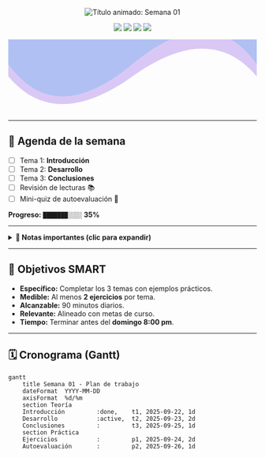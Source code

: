 <p align="center">
  <img src="https://readme-typing-svg.demolab.com?font=Fira+Code&size=34&duration=2200&pause=900&color=6D28D9&center=true&vCenter=true&width=800&lines=%F0%9F%93%92+Semana+01;%E2%9C%8D%EF%B8%8F+Estudiante%3A+Huam%C3%A1n+Rojas+Jhordan+Armando" alt="Título animado: Semana 01" />
</p>

<p align="center">
  <img src="https://img.shields.io/badge/Estado-En%20curso-22d3ee?style=for-the-badge">
  <img src="https://img.shields.io/badge/Plan-Semanal-6d28d9?style=for-the-badge">
  <img src="https://img.shields.io/badge/Notas-Cuaderno-10b981?style=for-the-badge">
  <img src="https://img.shields.io/badge/Versi%C3%B3n-1.0-64748b?style=for-the-badge">
</p>

<p align="center">
  <!-- OLA SUPERIOR (SVG embebido como data URI) -->
  <img alt="wave" src="data:image/svg+xml;utf8,
  <svg xmlns='http://www.w3.org/2000/svg' viewBox='0 0 1200 120' preserveAspectRatio='none'>
    <path d='M0,0 V40 C150,110 350,110 600,40 C850,-30 1050,-30 1200,40 V0 Z' fill='%2322d3ee' opacity='0.25'/>
    <path d='M0,0 V60 C150,120 350,120 600,60 C850,0 1050,0 1200,60 V0 Z' fill='%236d28d9' opacity='0.25'/>
  </svg>" width="100%" />
</p>

---

## 📁 Agenda de la semana
- [ ] Tema 1: **Introducción**
- [ ] Tema 2: **Desarrollo**
- [ ] Tema 3: **Conclusiones**
- [ ] Revisión de lecturas 📚
- [ ] Mini-quiz de autoevaluación 🧠

**Progreso:** `███████░░░░` **35%**

---

<details>
  <summary><b>📝 Notas importantes (clic para expandir)</b></summary>

> ✨ Anota ideas clave, definiciones y dudas.
> - Usa **negritas** para conceptos, *cursiva* para énfasis.
> - Referencias cortas: (Autor, Año, pág.).
> - Mantén una lista de términos a repasar.

**Checklist rápido**
- [ ] Dudar está bien; anótalo.  
- [ ] Resume cada sesión en 3 bullets.  
- [ ] Cierra la semana con una conclusión personal.  

</details>

---

## 🎯 Objetivos SMART
- **Específico:** Completar los 3 temas con ejemplos prácticos.
- **Medible:** Al menos **2 ejercicios** por tema.
- **Alcanzable:** 90 minutos diarios.
- **Relevante:** Alineado con metas de curso.
- **Tiempo:** Terminar antes del **domingo 8:00 pm**.

---

## 🗓️ Cronograma (Gantt)
```mermaid
gantt
    title Semana 01 - Plan de trabajo
    dateFormat  YYYY-MM-DD
    axisFormat  %d/%m
    section Teoría
    Introducción         :done,    t1, 2025-09-22, 1d
    Desarrollo           :active,  t2, 2025-09-23, 2d
    Conclusiones         :         t3, 2025-09-25, 1d
    section Práctica
    Ejercicios           :         p1, 2025-09-24, 2d
    Autoevaluación       :         p2, 2025-09-26, 1d
